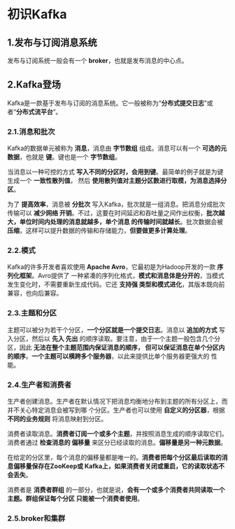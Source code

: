 初识Kafka
===================================================================================
## 1.发布与订阅消息系统
发布与订阅系统一般会有一个 **broker**，也就是发布消息的中心点。

## 2.Kafka登场
Kafka是一款基于发布与订阅的消息系统。它一般被称为“**分布式提交日志**”或者“**分布式流平台**”。

### 2.1.消息和批次
Kafka的数据单元被称为 **消息**，消息由 **字节数组** 组成。消息可以有一个 **可选的元数据**，也就是 
**键**。键也是一个 **字节数组**。

当消息以一种可控的方式 **写入不同的分区时，会用到键**。最简单的例子就是为键生成一个 **一致性散列值**，
然后 **使用散列值对主题分区数进行取模，为消息选择分区**。

为了 **提高效率**，消息被 **分批次** 写入Kafka，批次就是一组消息。把消息分成批次传输可以 **减少网络
开销**。不过，这要在时间延迟和吞吐量之间作出权衡，**批次越大，单位时间内处理的消息就越多，单个消息
的传输时间就越长**。批次数据会被 **压缩**，这样可以提升数据的传输和存储能力，**但要做更多计算处理**。

### 2.2.模式
Kafka的许多开发者喜欢使用 **Apache Avro**，它最初是为Hadoop开发的一款 **序列化框架**。Avro提供了
一种紧凑的序列化格式，**模式和消息体是分开的**，当模式发生变化时，不需要重新生成代码。它还 **支持强
类型和模式进化**，其版本既向前兼容，也向后兼容。

### 2.3.主题和分区
主题可以被分为若干个分区，**一个分区就是一个提交日志**。消息以 **追加的方式** 写入分区，然后以 **先入
先出** 的顺序读取。要注意，由于一个主题一般包含几个分区，因此 **无法在整个主题范围内保证消息的顺序，
但可以保证消息在单个分区内的顺序**。**一个主题可以横跨多个服务器**，以此来提供比单个服务器更强大的
性能。

### 2.4.生产者和消费者
生产者创建消息。生产者在默认情况下把消息均衡地分布到主题的所有分区上，而并不关心特定消息会被写到哪
个分区。生产者也可以使用 **自定义的分区器**，根据 **不同的业务规则** 将消息映射到分区。

消费者读取消息。**消费者订阅一个或多个主题**，并按照消息生成的顺序读取它们。消费者通过 **检查消息的
偏移量** 来区分已经读取的消息。**偏移量是另一种元数据**。

在给定的分区里，每个消息的偏移量都是唯一的。**消费者把每个分区最后读取的消息偏移量保存在ZooKeep或
Kafka上，如果消费者关闭或重启，它的读取状态不会丢失**。

消费者是 **消费者群组** 的一部分，也就是说，**会有一个或多个消费者共同读取一个主题。群组保证每个分区
只能被一个消费者使用**。

### 2.5.broker和集群




